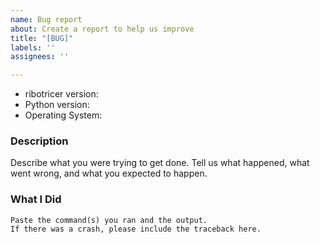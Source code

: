 ```yaml
---
name: Bug report
about: Create a report to help us improve
title: "[BUG]"
labels: ''
assignees: ''

---
```


* ribotricer version:
* Python version:
* Operating System:

### Description

Describe what you were trying to get done.
Tell us what happened, what went wrong, and what you expected to happen.

### What I Did

```
Paste the command(s) you ran and the output.
If there was a crash, please include the traceback here.
```
